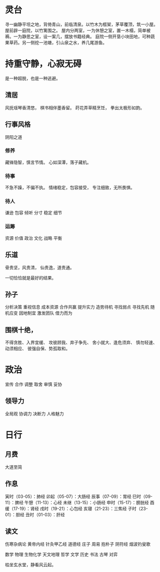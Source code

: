 
# 灵台

寻一幽静平坦之地，背倚青山，前临清泉。以竹木为框架，茅草覆顶，筑一小屋。屋前辟一庭院，以竹篱围之。
屋内分两室，一为休憩之室，置一木榻，简单被褥。一为静思之室，设一案几，摆放书籍经典。
庭院一侧开垦小块田地，可种蔬果草药。另一侧挖一池塘，引山泉之水，养几尾游鱼。

# 持重守静，心寂无碍

是一种超脱，也是一种逃避。

## 清居

风抚瑶琴香清悠，
棋书相伴墨香留。
莳花弄草精烹饪，
拳出太极形如韵。

## 行事风格
阴阳之道

### 修养
藏锋隐智，慎言节情。
心如深潭，落子藏机。
### 待事
不急不躁，不偏不执。
情绪稳定，包容接受，
专注细致，无所畏惧。
### 待人
谦逊 包容 倾听 分寸 稳定 细节
### 运筹
资源 价值 政治 文化 战略 平衡



## 乐道

骨贵坚，风贵清，
仙贵逸，道贵通。

一切恰恰就是最好的结果。

## 孙子

分析决策 重视信息
成本资源 合作共赢 
提升实力 造势待机 
寻找弱点 寻找先机 
随机应变 因地制宜 
激发团队 借力而为 

## 围棋十绝，

不得贪胜、入界宜缓、
攻彼顾我、弃子争先、
舍小就大、逢危须弃、
慎勿轻速、动须相应、
彼强自保、势孤取和。

# 政治
宣传 合作 调整 
取舍 审慎 妥协
## 领导力
全局观 协调力 决断力 人格魅力


# 日行

## 月费

大道至简

## 作息

寅时（03-05）：肺经
卯起（05-07）：大肠经
辰事（07-09）：胃经
巳时（09-11）：脾经
午憩（11-13）：心经
未继（13-15）：小肠经
申时（15-17）：膀胱经
酉缓（17-19）：肾经
戌时（19-21）：心包经
亥寝（21-23）：三焦经
子时（23-01）：胆经
丑时（01-03）：肝经

## 读文

伤寒杂病论
黄帝内经
针灸甲乙经 
道德经 庄子 周易 
抱朴子 阴符经 烟波钓叟歌

数学 物理 生物化学 天文地理
哲学 文学 历史 书法 古琴 对弈

枯坐玄水堂，静看风云起。